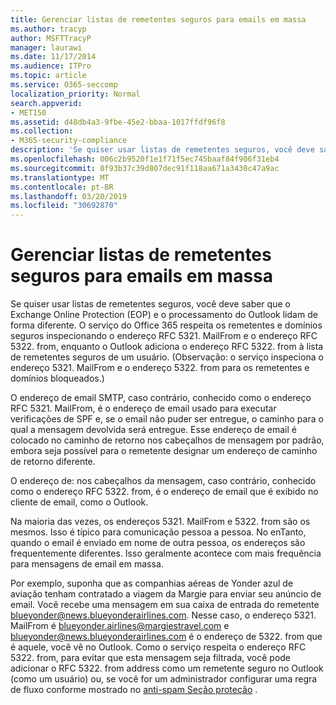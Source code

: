 ```yaml
---
title: Gerenciar listas de remetentes seguros para emails em massa
ms.author: tracyp
author: MSFTTracyP
manager: laurawi
ms.date: 11/17/2014
ms.audience: ITPro
ms.topic: article
ms.service: O365-seccomp
localization_priority: Normal
search.appverid:
- MET150
ms.assetid: d48db4a3-9fbe-45e2-bbaa-1017ffdf96f8
ms.collection:
- M365-security-compliance
description: 'Se quiser usar listas de remetentes seguros, você deve saber que o Exchange Online Protection (EOP) e o processamento do Outlook lidam de forma diferente. O serviço respeita os remetentes e domínios seguros inspecionando o endereço RFC 5321. MailFrom e o endereço RFC 5322. from, enquanto o Outlook adiciona o endereço RFC 5322. from à lista de remetentes seguros de um usuário. (Observação: o serviço inspeciona o endereço 5321. MailFrom e o endereço 5322. from para os remetentes e domínios bloqueados.)'
ms.openlocfilehash: 006c2b9520f1e1f71f5ec745baaf84f906f31eb4
ms.sourcegitcommit: 0f93b37c39d807dec91f118aa671a3430c47a9ac
ms.translationtype: MT
ms.contentlocale: pt-BR
ms.lasthandoff: 03/20/2019
ms.locfileid: "30692870"
---
```

# <a name="manage-safe-sender-lists-for-bulk-mailers"></a>Gerenciar listas de remetentes seguros para emails em massa

Se quiser usar listas de remetentes seguros, você deve saber que o Exchange Online Protection (EOP) e o processamento do Outlook lidam de forma diferente. O serviço do Office 365 respeita os remetentes e domínios seguros inspecionando o endereço RFC 5321. MailFrom e o endereço RFC 5322. from, enquanto o Outlook adiciona o endereço RFC 5322. from à lista de remetentes seguros de um usuário. (Observação: o serviço inspeciona o endereço 5321. MailFrom e o endereço 5322. from para os remetentes e domínios bloqueados.)
  
O endereço de email SMTP, caso contrário, conhecido como o endereço RFC 5321. MailFrom, é o endereço de email usado para executar verificações de SPF e, se o email não puder ser entregue, o caminho para o qual a mensagem devolvida será entregue. Esse endereço de email é colocado no caminho de retorno nos cabeçalhos de mensagem por padrão, embora seja possível para o remetente designar um endereço de caminho de retorno diferente.
  
O endereço de: nos cabeçalhos da mensagem, caso contrário, conhecido como o endereço RFC 5322. from, é o endereço de email que é exibido no cliente de email, como o Outlook.
  
Na maioria das vezes, os endereços 5321. MailFrom e 5322. from são os mesmos. Isso é típico para comunicação pessoa a pessoa. No enTanto, quando o email é enviado em nome de outra pessoa, os endereços são frequentemente diferentes. Isso geralmente acontece com mais frequência para mensagens de email em massa.
  
Por exemplo, suponha que as companhias aéreas de Yonder azul de aviação tenham contratado a viagem da Margie para enviar seu anúncio de email. Você recebe uma mensagem em sua caixa de entrada do remetente blueyonder@news.blueyonderairlines.com. Nesse caso, o endereço 5321. MailFrom é blueyonder.airlines@margiestravel.com e blueyonder@news.blueyonderairlines.com é o endereço de 5322. from que é aquele, você vê no Outlook. Como o serviço respeita o endereço RFC 5322. from, para evitar que esta mensagem seja filtrada, você pode adicionar o RFC 5322. from address como um remetente seguro no Outlook (como um usuário) ou, se você for um administrador configurar uma regra de fluxo conforme mostrado no [anti-spam Seção proteção](anti-spam-protection.md) .
  


